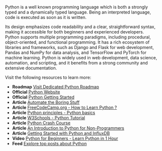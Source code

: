 Python is a well known programming language which is both a strongly typed and a dynamically typed language. Being an interpreted language, code is executed as soon as it is written.

Its design emphasizes code readability and a clear, straightforward syntax, making it accessible for both beginners and experienced developers. Python supports multiple programming paradigms, including procedural, object-oriented, and functional programming. It has a rich ecosystem of libraries and frameworks, such as Django and Flask for web development, Pandas and NumPy for data analysis, and TensorFlow and PyTorch for machine learning. Python is widely used in web development, data science, automation, and scripting, and it benefits from a strong community and extensive documentation.

Visit the following resources to learn more:

- **Roadmap** [Visit Dedicated Python Roadmap](https://roadmap.sh/python)
- **Official** [Python Website](https://www.python.org/)
- **Official** [Python Getting Started](https://www.python.org/about/gettingstarted/)
- **Article** [Automate the Boring Stuff](https://automatetheboringstuff.com/)
- **Article** [FreeCodeCamp.org - How to Learn Python ?](https://www.freecodecamp.org/news/how-to-learn-python/)
- **Article** [Python principles - Python basics](https://pythonprinciples.com/)
- **Article** [W3Schools - Python Tutorial](https://www.w3schools.com/python/)
- **Article** [Python Crash Course](https://ehmatthes.github.io/pcc/)
- **Article** [An Introduction to Python for Non-Programmers](https://thenewstack.io/an-introduction-to-python-for-non-programmers/)
- **Article** [Getting Started with Python and InfluxDB](https://thenewstack.io/getting-started-with-python-and-influxdb/)
- **Video** [Python for Beginners - Learn Python in 1 Hour](https://www.youtube.com/watch?v=kqtD5dpn9C8&ab_channel=ProgrammingwithMosh)
- **Feed** [Explore top posts about Python](https://app.daily.dev/tags/python?ref=roadmapsh)